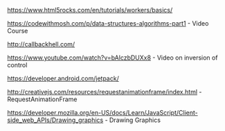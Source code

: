 https://www.html5rocks.com/en/tutorials/workers/basics/

https://codewithmosh.com/p/data-structures-algorithms-part1 - Video Course

http://callbackhell.com/

https://www.youtube.com/watch?v=bAlczbDUXx8 - Video on inversion of control

https://developer.android.com/jetpack/

http://creativejs.com/resources/requestanimationframe/index.html - RequestAnimationFrame

https://developer.mozilla.org/en-US/docs/Learn/JavaScript/Client-side_web_APIs/Drawing_graphics - Drawing Graphics
